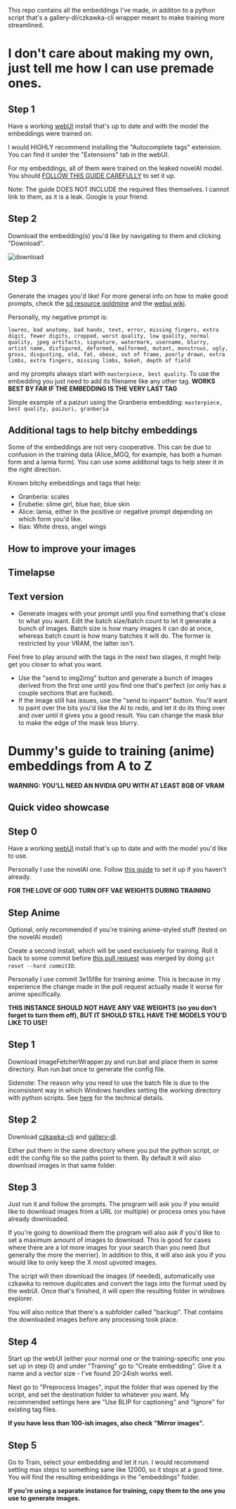 This repo contains all the embeddings I've made, in additon to a python script that's a gallery-dl/czkawka-cli wrapper meant to make training more streamlined.

# I don't care about making my own, just tell me how I can use premade ones.

Step 1
------ 
Have a working [webUI](https://github.com/AUTOMATIC1111/stable-diffusion-webui) install that's up to date and with the model the embeddings were trained on.

I would HIGHLY recommend installing the "Autocomplete tags" extension. You can find it under the "Extensions" tab in the webUI.

For my embeddings, all of them were trained on the leaked novelAI model. You should [FOLLOW THIS GUIDE CAREFULLY](https://rentry.co/nai-speedrun) to set it up. 

Note: The guide DOES NOT INCLUDE the required files themselves. I cannot link to them, as it is a leak. Google is your friend. 

Step 2
------
Download the embedding(s) you'd like by navigating to them and clicking "Download".

![download](https://user-images.githubusercontent.com/21088033/209887795-3e3010c1-c60d-43f4-876f-d1ebc6d432f8.png)

Step 3
------
Generate the images you'd like! For more general info on how to make good prompts, check the [sd resource goldmine](https://rentry.org/sdupdates) and the [webui wiki](https://github.com/AUTOMATIC1111/stable-diffusion-webui/wiki/Features).

Personally, my negative prompt is:
```
lowres, bad anatomy, bad hands, text, error, missing fingers, extra digit, fewer digits, cropped, worst quality, low quality, normal quality, jpeg artifacts, signature, watermark, username, blurry, artist name, disfigured, deformed, malformed, mutant, monstrous, ugly, gross, disgusting, old, fat, obese, out of frame, poorly drawn, extra limbs, extra fingers, missing limbs, bokeh, depth of field
```

and my prompts always start with `masterpiece, best quality`. To use the embedding you just need to add its filename like any other tag. **WORKS BEST BY FAR IF THE EMBEDDING IS THE VERY LAST TAG**

Simple example of a paizuri using the Granberia embedding: `masterpiece, best quality, paizuri, granberia`

Additional tags to help bitchy embeddings
------
Some of the embeddings are not very cooperative. This can be due to confusion in the training data (Alice_MGQ, for example, has both a human form and a lamia form). You can use some additonal tags to help steer it in the right direction. 

Known bitchy embeddings and tags that help:

- Granberia: scales
- Erubetie: slime girl, blue hair, blue skin
- Alice: lamia, either in the positive or negative prompt depending on which form you'd like.
- Ilias: White dress, angel wings

How to improve your images
------

## Timelapse



## Text version

- Generate images with your prompt until you find something that's close to what you want. Edit the batch size/batch count to let it generate a bunch of images. Batch size is how many images it can do at once, whereas batch count is how many batches it will do. The former is restricted by your VRAM, the latter isn't.

Feel free to play around with the tags in the next two stages, it might help get you closer to what you want.

- Use the "send to img2img" button and generate a bunch of images derived from the first one until you find one that's perfect (or only has a couple sections that are fucked).
- If the image still has issues, use the "send to inpaint" button. You'll want to paint over the bits you'd like the AI to redo, and let it do its thing over and over until it gives you a good result. You can change the mask blur to make the edge of the mask less blurry.



# Dummy's guide to training (anime) embeddings from A to Z

**WARNING: YOU'LL NEED AN NVIDIA GPU WITH AT LEAST 8GB OF VRAM**

Quick video showcase
------


Step 0
------ 
Have a working [webUI](https://github.com/AUTOMATIC1111/stable-diffusion-webui) install that's up to date and with the model you'd like to use.

Personally I use the novelAI one. Follow [this guide](https://rentry.co/nai-speedrun) to set it up if you haven't already.

**FOR THE LOVE OF GOD TURN OFF VAE WEIGHTS DURING TRAINING**

Step Anime
------
Optional, only recommended if you're training anime-styled stuff (tested on the novelAI model)

Create a second install, which will be used exclusively for training. Roll it back to some commit before [this pull request](https://github.com/AUTOMATIC1111/stable-diffusion-webui/pull/4886) was merged by doing `git reset --hard commitID`. 

Personally I use commit 3e15f8e for training anime. This is because in my experience the change made in the pull request actually made it worse for anime specifically.

**THIS INSTANCE SHOULD NOT HAVE ANY VAE WEIGHTS (so you don't forget to turn them off), BUT IT SHOULD STILL HAVE THE MODELS YOU'D LIKE TO USE!**



Step 1
------
Download imageFetcherWrapper.py and run.bat and place them in some directory. Run run.bat once to generate the config file.

Sidenote: The reason why you need to use the batch file is due to the inconsistent way in which Windows handles setting the working directory with python scripts. See [here](https://bugs.python.org/issue26866) for the technical details.


Step 2
------
Download [czkawka-cli](https://github.com/qarmin/czkawka/releases/latest) and [gallery-dl](https://github.com/mikf/gallery-dl/releases/latest).

Either put them in the same directory where you put the python script, or edit the config file so the paths point to them. By default it will also download images in that same folder.




Step 3
------ 
Just run it and follow the prompts. The program will ask you if you would like to download images from a URL (or multiple) or process ones you have already downloaded.

If you're going to download them the program will also ask if you'd like to set a maximum amount of images to download. This is good for cases where there are a lot more images for your search than you need (but generally the more the merrier). In addition to this, it will also ask you if you would like to only keep the X most upvoted images.

The script will then download the images (if needed), automatically use czkawka to remove duplicates and convert the tags into the format used by the webUI. Once that's finished, it will open the resulting folder in windows explorer. 

You will also notice that there's a subfolder called "backup". That contains the downloaded images before any processing took place.




Step 4
------
Start up the webUI (either your normal one or the training-specific one you set up in step 0) and under "Training" go to "Create embedding". Give it a name and a vector size - I've found 20-24ish works well. 

Next go to "Preprocess Images", input the folder that was opened by the script, and set the destination folder to whatever you want. My recommended settings here are "Use BLIP for captioning" and "Ignore" for existing tag files. 

**If you have less than 100-ish images, also check "Mirror images".**

Step 5
------

Go to Train, select your embedding and let it run. I would recommend setting max steps to something sane like 12000, so it stops at a good time.
You will find the resulting embeddings in the "embeddings" folder. 

**If you're using a separate instance for training, copy them to the one you use to generate images.**
